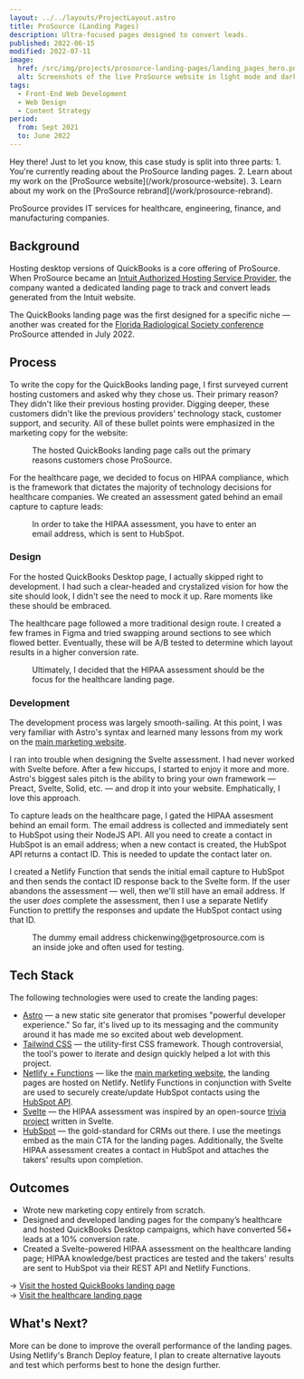 ```yaml
---
layout: ../../layouts/ProjectLayout.astro
title: ProSource (Landing Pages)
description: Ultra-focused pages designed to convert leads.
published: 2022-06-15
modified: 2022-07-11
image:
  href: /src/img/projects/prosource-landing-pages/landing_pages_hero.png
  alt: Screenshots of the live ProSource website in light mode and dark mode color schemes.
tags: 
  - Front-End Web Development
  - Web Design
  - Content Strategy
period:
  from: Sept 2021
  to: June 2022
---
```


<div class="callout">
  Hey there! Just to let you know, this case study is split into three parts:
  1. You're currently reading about the ProSource landing pages.
  2. Learn about my work on the [ProSource website](/work/prosource-website).
  3. Learn about my work on the [ProSource rebrand](/work/prosource-rebrand).
</div>

ProSource provides IT services for healthcare, engineering, finance, and manufacturing companies.

## Background

Hosting desktop versions of QuickBooks is a core offering of ProSource. When ProSource became an [Intuit Authorized Hosting Service Provider](https://quickbooks.intuit.com/learn-support/en-us/help-article/product-setup/hosting-providers-authorized-intuit/L3RAbICtq_US_en_US), the company wanted a dedicated landing page to track and convert leads generated from the Intuit website.

The QuickBooks landing page was the first designed for a specific niche — another was created for the [Florida Radiological Society conference](https://www.flrad.org/2022-annual-meeting-frs-frbma/) ProSource attended in July 2022.

## Process

To write the copy for the QuickBooks landing page, I first surveyed current hosting customers and asked why they chose us. Their primary reason? They didn't like their previous hosting provider. Digging deeper, these customers didn't like the previous providers' technology stack, customer support, and security. All of these bullet points were emphasized in the marketing copy for the website:

<Figure
  image={{
    href: "/src/img/projects/prosource-landing-pages/landing_pages_features.png",
    alt: "A screenshot of the features overview for ProSource's hosting service. The top bullet points are: enterprise features, modern cloud delivery, secure user access, data integrity, stress-free experience, and exceptional support."
  }}
>
  The hosted QuickBooks landing page calls out the primary reasons customers chose ProSource.
</Figure>

For the healthcare page, we decided to focus on HIPAA compliance, which is the framework that dictates the majority of technology decisions for healthcare companies. We created an assessment gated behind an email capture to capture leads:

<Figure
  image={{
    href: "/src/img/projects/prosource-landing-pages/landing_pages_assessment.png",
    alt: "A screenshot of the gated HIPAA assessment module on the ProSource healthcare landing page."
  }}
>
  In order to take the HIPAA assessment, you have to enter an email address, which is sent to HubSpot.
</Figure>

### Design

For the hosted QuickBooks Desktop page, I actually skipped right to development. I had such a clear-headed and crystalized vision for how the site should look, I didn't see the need to mock it up. Rare moments like these should be embraced.

The healthcare page followed a more traditional design route. I created a few frames in Figma and tried swapping around sections to see which flowed better. Eventually, these will be A/B tested to determine which layout results in a higher conversion rate.

<Figure
  image={{
    href: "/src/img/projects/prosource-landing-pages/landing_pages_wireframe.png",
    alt: "A mockup of the healthcare landing page designed in Figma."
  }}
>
  Ultimately, I decided that the HIPAA assessment should be the focus for the healthcare landing page.
</Figure>

### Development

The development process was largely smooth-sailing. At this point, I was very familiar with Astro's syntax and learned many lessons from my work on the [main marketing website](/work/prosource-website).

I ran into trouble when designing the Svelte assessment. I had never worked with Svelte before. After a few hiccups, I started to enjoy it more and more. Astro's biggest sales pitch is the ability to bring your own framework — Preact, Svelte, Solid, etc. — and drop it into your website. Emphatically, I love this approach.

To capture leads on the healthcare page, I gated the HIPAA assesment behind an email form. The email address is collected and immediately sent to HubSpot using their NodeJS API. All you need to create a contact in HubSpot is an email address; when a new contact is created, the HubSpot API returns a contact ID. This is needed to update the contact later on.

I created a Netlify Function that sends the initial email capture to HubSpot and then sends the contact ID response back to the Svelte form. If the user abandons the assessment — well, then we'll still have an email address. If the user *does* complete the assessment, then I use a separate Netlify Function to prettify the responses and update the HubSpot contact using that ID.

<Figure
  image={{
    href: "/src/img/projects/prosource-landing-pages/landing_pages_hubspot.png",
    alt: "A screenshot of contact properties for a test user in HubSpot. Underneath the message property are the nicely formatted HIPAA assessment responses."
  }}
>
  The dummy email address chickenwing@getprosource.com is an inside joke and often used for testing.
</Figure>

## Tech Stack

The following technologies were used to create the landing pages:

- [Astro](https://astro.build/) — a new static site generator that promises "powerful developer experience." So far, it's lived up to its messaging and the community around it has made me so excited about web development.
- [Tailwind CSS](https://tailwindcss.com/) — the utility-first CSS framework. Though controversial, the tool's power to iterate and design quickly helped a lot with this project.
- [Netlify + Functions](https://www.netlify.com/) — like the [main marketing website](/work/prosource-website), the landing pages are hosted on Netlify. Netlify Functions in conjunction with Svelte are used to securely create/update HubSpot contacts using the [HubSpot API](https://github.com/HubSpot/hubspot-api-nodejs).
- [Svelte](https://svelte.dev/) — the HIPAA assessment was inspired by an open-source [trivia project](https://github.com/manan30/svelte-trivia) written in Svelte.
- [HubSpot](hubspot.com/) — the gold-standard for CRMs out there. I use the meetings embed as the main CTA for the landing pages. Additionally, the Svelte HIPAA assessment creates a contact in HubSpot and attaches the takers' results upon completion.

## Outcomes

- Wrote new marketing copy entirely from scratch.
- Designed and developed landing pages for the company’s healthcare and hosted QuickBooks Desktop campaigns, which have converted 56+ leads at a 10% conversion rate.
- Created a Svelte-powered HIPAA assessment on the healthcare landing page; HIPAA knowledge/best practices are tested and the takers' results are sent to HubSpot via their REST API and Netlify Functions.

&rarr; [Visit the hosted QuickBooks landing page](https://info.getprosource.com/hosted-quickbooks/)<br/>
&rarr; [Visit the healthcare landing page](https://development--getprosourceinfo.netlify.app/orlando-healthcare/)

## What's Next?

More can be done to improve the overall performance of the landing pages. Using Netlify's Branch Deploy feature, I plan to create alternative layouts and test which performs best to hone the design further.
